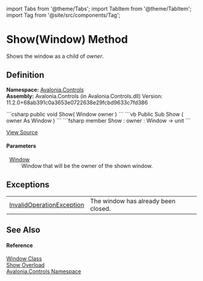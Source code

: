 import Tabs from '@theme/Tabs'; 
import TabItem from '@theme/TabItem'; 
import Tag from '@site/src/components/Tag'; 

# Show(Window) Method


Shows the window as a child of *owner*.



## Definition
**Namespace:** <a href="N_Avalonia_Controls">Avalonia.Controls</a>  
**Assembly:** Avalonia.Controls (in Avalonia.Controls.dll) Version: 11.2.0+68ab391c0a3653e0722638e29fcbd9633c7fd386

<Tabs groupId="api-code-preview">
<TabItem value="csharp" label="C#">
```csharp
public void Show(
	Window owner
)
```
</TabItem>
<TabItem value="vb" label="VB">
```vb
Public Sub Show ( 
	owner As Window
)
```
</TabItem>
<TabItem value="fsharp" label="F#">
```fsharp
member Show : 
        owner : Window -> unit 
```
</TabItem>
</Tabs>



<a href="https://github.com/AvaloniaUI/Avalonia/tree/master/srcAvalonia.Controls/Window.cs#L663" title="View the source code">View Source</a>



#### Parameters
<dl><dt>  <a href="T_Avalonia_Controls_Window">Window</a></dt><dd>Window that will be the owner of the shown window.</dd></dl>

## Exceptions
<table>
<tr>
<td><a href="https://learn.microsoft.com/dotnet/api/system.invalidoperationexception" target="_blank" rel="noopener noreferrer">InvalidOperationException</a></td>
<td>The window has already been closed.</td>
</tr>
</table>

## See Also


#### Reference
<a href="T_Avalonia_Controls_Window">Window Class</a>  
<a href="Overload_Avalonia_Controls_Window_Show">Show Overload</a>  
<a href="N_Avalonia_Controls">Avalonia.Controls Namespace</a>  
